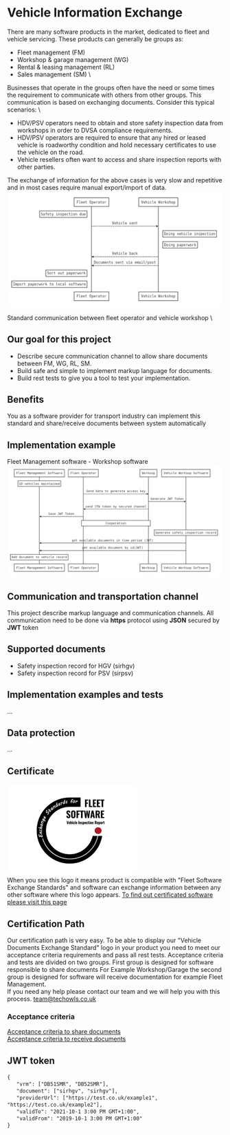 #  Vehicle Information Exchange

There are many software products in the market, dedicated to fleet and vehicle servicing.
These products can generally be groups as:
- Fleet management (FM)
- Workshop & garage management (WG)
- Rental & leasing management (RL)
- Sales management (SM) \

Businesses that operate in the groups often have the need or some times the requirement to
communicate with others from other groups. This communication is based on exchanging documents. 
Consider this typical scenarios: \

- HDV/PSV operators need to obtain and store safety inspection data from workshops in order to DVSA compliance requirements.
- HDV/PSV operators are required to ensure that any hired or 
leased vehicle is roadworthy condition and hold necessary certificates to use the vehicle on the road.
- Vehicle resellers often want to access and share inspection reports with other parties.  

The exchange of information for the above cases is very slow and repetitive and in most cases require manual export/import of data.   
![Standard communication](img/standard-comunication.png)

Standard communication between fleet operator and vehicle workshop \

## Our goal for this project
 - Describe secure communication channel to allow share documents between FM, WG, RL, SM.
 - Build safe and simple to implement markup language for documents.
 - Build rest tests to give you a tool to test your implementation.

## Benefits
 You as a software provider for transport industry can implement this standard and share/receive documents between system automatically  

## Implementation example
Fleet Management software - Workshop software
![Implementation diagram](img/implementation-diagram.png)

## Communication and transportation channel
This project describe markup language and communication channels.
All communication need to be done via **https** protocol using **JSON** secured by **JWT** token
## Supported documents
- Safety inspection record for HGV (sirhgv)
- Safety inspection record for PSV (sirpsv)

## Implementation examples and tests
...

## Data protection
...

## Certificate
![Logo](logo/logo-small.png) \
When you see this logo it means product is compatible with "Fleet Software Exchange Standards" and software can exchange information between any other software where this logo appears. [To find out certificated software please visit this page ](./certificated-software/README.md)

 ## Certification Path
 Our certification path is very easy. To be able to display our "Vehicle Documents Exchange Standard" logo in your product you need to meet our acceptance criteria requirements and pass all rest tests.
 Acceptance criteria and tests are divided on two groups. First group is designed for  software responsible to share documents For Example Workshop/Garage the second group is designed for software will receive documentation for example Fleet Management. \
 If you need any help please contact our team and we will help you with this process. <team@techowls.co.uk>


 ### Acceptance criteria
 [Acceptance criteria to share documents](./acceptance-criteria/share.md) \
 [Acceptance criteria to receive documents](./acceptance-criteria/receive.md)

 ## JWT token
 ```
 {
 	"vrm": ["DB51SMR", "DB52SMR"],
 	"document": ["sirhgv", "sirhgv"],
 	"providerUrl": ["https://test.co.uk/example1", "https://test.co.uk/example2"],
 	"validTo": "2021-10-1 3:00 PM GMT+1:00",
 	"validFrom": "2019-10-1 3:00 PM GMT+1:00"
 }
 ```
